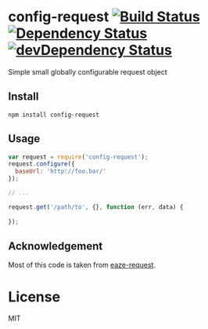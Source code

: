 # config-request [![Build Status](https://travis-ci.org/chrisinajar/config-request.svg?branch=master)](https://travis-ci.org/chrisinajar/config-request) [![Dependency Status](https://david-dm.org/chrisinajar/config-request.svg)](https://david-dm.org/chrisinajar/config-request) [![devDependency Status](https://david-dm.org/chrisinajar/config-request/dev-status.svg)](https://david-dm.org/chrisinajar/config-request#info=devDependencies)
Simple small globally configurable request object

## Install

`npm install config-request`

## Usage

```js
var request = require('config-request');
request.configure({
  baseUrl: 'http://foo.bar/'
});

// ...

request.get('/path/to', {}, function (err, data) {
  
});

```

## Acknowledgement
Most of this code is taken from [eaze-request](https://www.npmjs.com/package/eaze-request).

# License
MIT
